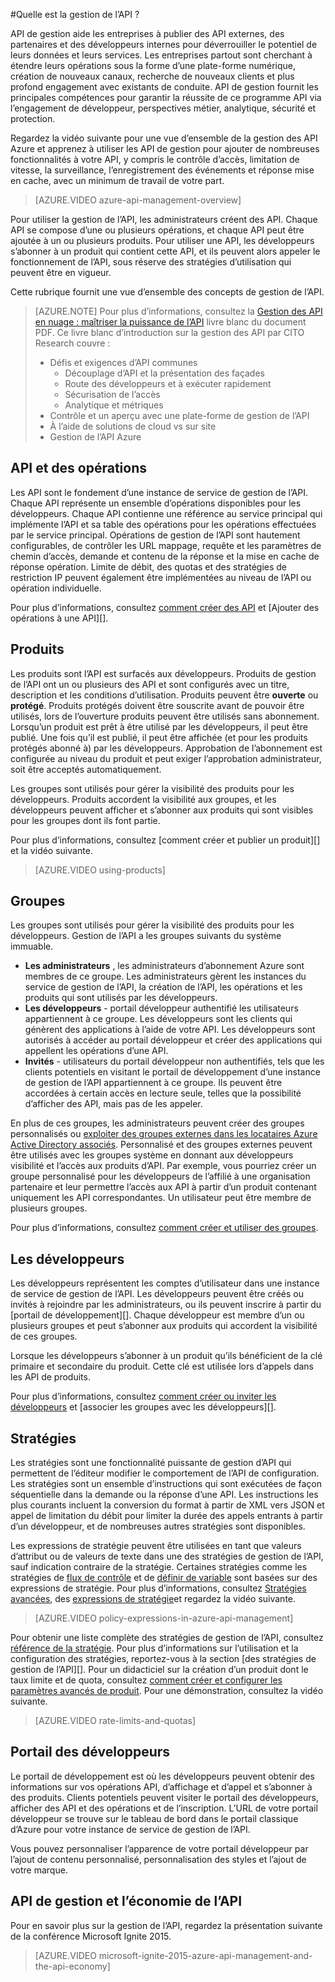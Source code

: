 <properties 
    pageTitle="Concepts clés de la gestion de l’API" 
    description="Obtenir des informations sur les API, les produits, les rôles, les groupes et les autres concepts clés de gestion de l’API." 
    services="api-management" 
    documentationCenter="" 
    authors="steved0x" 
    manager="erikre" 
    editor=""/>

<tags 
    ms.service="api-management" 
    ms.workload="mobile" 
    ms.tgt_pltfrm="na" 
    ms.devlang="na" 
    ms.topic="hero-article" 
    ms.date="10/25/2016" 
    ms.author="sdanie"/>

#<a name="what-is-api-management"></a>Quelle est la gestion de l’API ?

API de gestion aide les entreprises à publier des API externes, des partenaires et des développeurs internes pour déverrouiller le potentiel de leurs données et leurs services. Les entreprises partout sont cherchant à étendre leurs opérations sous la forme d’une plate-forme numérique, création de nouveaux canaux, recherche de nouveaux clients et plus profond engagement avec existants de conduite. API de gestion fournit les principales compétences pour garantir la réussite de ce programme API via l’engagement de développeur, perspectives métier, analytique, sécurité et protection.

Regardez la vidéo suivante pour une vue d’ensemble de la gestion des API Azure et apprenez à utiliser les API de gestion pour ajouter de nombreuses fonctionnalités à votre API, y compris le contrôle d’accès, limitation de vitesse, la surveillance, l’enregistrement des événements et réponse mise en cache, avec un minimum de travail de votre part.

> [AZURE.VIDEO azure-api-management-overview]

Pour utiliser la gestion de l’API, les administrateurs créent des API. Chaque API se compose d’une ou plusieurs opérations, et chaque API peut être ajoutée à un ou plusieurs produits. Pour utiliser une API, les développeurs s’abonner à un produit qui contient cette API, et ils peuvent alors appeler le fonctionnement de l’API, sous réserve des stratégies d’utilisation qui peuvent être en vigueur.

Cette rubrique fournit une vue d’ensemble des concepts de gestion de l’API.

>[AZURE.NOTE] Pour plus d’informations, consultez la [Gestion des API en nuage : maîtriser la puissance de l’API](http://j.mp/ms-apim-whitepaper) livre blanc du document PDF. Ce livre blanc d’introduction sur la gestion des API par CITO Research couvre : 
>
> - Défis et exigences d’API communes
>     - Découplage d’API et la présentation des façades
>     - Route des développeurs et à exécuter rapidement
>     - Sécurisation de l’accès
>     - Analytique et métriques
> - Contrôle et un aperçu avec une plate-forme de gestion de l’API
> - À l’aide de solutions de cloud vs sur site
> - Gestion de l’API Azure

## <a name="apis"> </a>API et des opérations

Les API sont le fondement d’une instance de service de gestion de l’API. Chaque API représente un ensemble d’opérations disponibles pour les développeurs. Chaque API contienne une référence au service principal qui implémente l’API et sa table des opérations pour les opérations effectuées par le service principal. Opérations de gestion de l’API sont hautement configurables, de contrôler les URL mappage, requête et les paramètres de chemin d’accès, demande et contenu de la réponse et la mise en cache de réponse opération. Limite de débit, des quotas et des stratégies de restriction IP peuvent également être implémentées au niveau de l’API ou opération individuelle.

Pour plus d’informations, consultez [comment créer des API][] et [Ajouter des opérations à une API][].


## <a name="products"></a> Produits

Les produits sont l’API est surfacés aux développeurs. Produits de gestion de l’API ont un ou plusieurs des API et sont configurés avec un titre, description et les conditions d’utilisation. Produits peuvent être **ouverte** ou **protégé**. Produits protégés doivent être souscrite avant de pouvoir être utilisés, lors de l’ouverture produits peuvent être utilisés sans abonnement. Lorsqu’un produit est prêt à être utilisé par les développeurs, il peut être publié. Une fois qu’il est publié, il peut être affichée (et pour les produits protégés abonné à) par les développeurs. Approbation de l’abonnement est configurée au niveau du produit et peut exiger l’approbation administrateur, soit être acceptés automatiquement.

Les groupes sont utilisés pour gérer la visibilité des produits pour les développeurs. Produits accordent la visibilité aux groupes, et les développeurs peuvent afficher et s’abonner aux produits qui sont visibles pour les groupes dont ils font partie. 

Pour plus d’informations, consultez [comment créer et publier un produit][] et la vidéo suivante.

> [AZURE.VIDEO using-products]

## <a name="groups"></a> Groupes

Les groupes sont utilisés pour gérer la visibilité des produits pour les développeurs. Gestion de l’API a les groupes suivants du système immuable.

-   **Les administrateurs** , les administrateurs d’abonnement Azure sont membres de ce groupe. Les administrateurs gèrent les instances du service de gestion de l’API, la création de l’API, les opérations et les produits qui sont utilisés par les développeurs.
-   **Les développeurs** - portail développeur authentifié les utilisateurs appartiennent à ce groupe. Les développeurs sont les clients qui génèrent des applications à l’aide de votre API. Les développeurs sont autorisés à accéder au portail développeur et créer des applications qui appellent les opérations d’une API.
-   **Invités** - utilisateurs du portail développeur non authentifiés, tels que les clients potentiels en visitant le portail de développement d’une instance de gestion de l’API appartiennent à ce groupe. Ils peuvent être accordées à certain accès en lecture seule, telles que la possibilité d’afficher des API, mais pas de les appeler.

En plus de ces groupes, les administrateurs peuvent créer des groupes personnalisés ou [exploiter des groupes externes dans les locataires Azure Active Directory associés](api-management-howto-aad.md#how-to-add-an-external-azure-active-directory-group). Personnalisé et des groupes externes peuvent être utilisés avec les groupes système en donnant aux développeurs visibilité et l’accès aux produits d’API. Par exemple, vous pourriez créer un groupe personnalisé pour les développeurs de l’affilié à une organisation partenaire et leur permettre l’accès aux API à partir d’un produit contenant uniquement les API correspondantes. Un utilisateur peut être membre de plusieurs groupes.

Pour plus d’informations, consultez [comment créer et utiliser des groupes][].

## <a name="developers"></a> Les développeurs

Les développeurs représentent les comptes d’utilisateur dans une instance de service de gestion de l’API. Les développeurs peuvent être créés ou invités à rejoindre par les administrateurs, ou ils peuvent inscrire à partir du [portail de développement][]. Chaque développeur est membre d’un ou plusieurs groupes et peut s’abonner aux produits qui accordent la visibilité de ces groupes.

Lorsque les développeurs s’abonner à un produit qu’ils bénéficient de la clé primaire et secondaire du produit. Cette clé est utilisée lors d’appels dans les API de produits.

Pour plus d’informations, consultez [comment créer ou inviter les développeurs][] et [associer les groupes avec les développeurs][].

## <a name="policies"></a> Stratégies

Les stratégies sont une fonctionnalité puissante de gestion d’API qui permettent de l’éditeur modifier le comportement de l’API de configuration. Les stratégies sont un ensemble d’instructions qui sont exécutées de façon séquentielle dans la demande ou la réponse d’une API. Les instructions les plus courants incluent la conversion du format à partir de XML vers JSON et appel de limitation du débit pour limiter la durée des appels entrants à partir d’un développeur, et de nombreuses autres stratégies sont disponibles.

Les expressions de stratégie peuvent être utilisées en tant que valeurs d’attribut ou de valeurs de texte dans une des stratégies de gestion de l’API, sauf indication contraire de la stratégie. Certaines stratégies comme les stratégies de [flux de contrôle](https://msdn.microsoft.com/library/azure/dn894085.aspx#choose) et de [définir de variable](https://msdn.microsoft.com/library/azure/dn894085.aspx#set-variable) sont basées sur des expressions de stratégie. Pour plus d’informations, consultez [Stratégies avancées](https://msdn.microsoft.com/library/azure/dn894085.aspx#AdvancedPolicies), des [expressions de stratégie](https://msdn.microsoft.com/library/azure/dn910913.aspx)et regardez la vidéo suivante.

> [AZURE.VIDEO policy-expressions-in-azure-api-management]

Pour obtenir une liste complète des stratégies de gestion de l’API, consultez [référence de la stratégie][]. Pour plus d’informations sur l’utilisation et la configuration des stratégies, reportez-vous à la section [des stratégies de gestion de l’API][]. Pour un didacticiel sur la création d’un produit dont le taux limite et de quota, consultez [comment créer et configurer les paramètres avancés de produit][]. Pour une démonstration, consultez la vidéo suivante.

> [AZURE.VIDEO rate-limits-and-quotas]

## <a name="developer-portal"></a> Portail des développeurs

Le portail de développement est où les développeurs peuvent obtenir des informations sur vos opérations API, d’affichage et d’appel et s’abonner à des produits. Clients potentiels peuvent visiter le portail des développeurs, afficher des API et des opérations et de l’inscription. L’URL de votre portail développeur se trouve sur le tableau de bord dans le portail classique d’Azure pour votre instance de service de gestion de l’API.

Vous pouvez personnaliser l’apparence de votre portail développeur par l’ajout de contenu personnalisé, personnalisation des styles et l’ajout de votre marque.

## <a name="api-management-and-the-api-economy"></a>API de gestion et l’économie de l’API

Pour en savoir plus sur la gestion de l’API, regardez la présentation suivante de la conférence Microsoft Ignite 2015.

> [AZURE.VIDEO microsoft-ignite-2015-azure-api-management-and-the-api-economy]

[APIs and operations]: #apis
[Products]: #products
[Groups]: #groups
[Developers]: #developers
[Policies]: #policies
[Portail des développeurs]: #developer-portal

[Comment créer des API]: api-management-howto-create-apis.md
[Comment faire pour ajouter des opérations à une API]: api-management-howto-add-operations.md
[Comment faire pour créer et publier un produit]: api-management-howto-add-products.md
[Comment créer et utiliser des groupes]: api-management-howto-create-groups.md
[Comment faire pour associer les groupes aux développeurs]: api-management-howto-create-groups.md#associate-group-developer
[Comment créer et configurer les paramètres avancés de produit]: api-management-howto-product-with-rules.md
[Comment créer ou inviter les développeurs]: api-management-howto-create-or-invite-developers.md
[Référence de la stratégie]: api-management-policy-reference.md
[Stratégies de gestion de l’API]: api-management-howto-policies.md
[Create an API Management service instance]: api-management-get-started.md#create-service-instance



 
